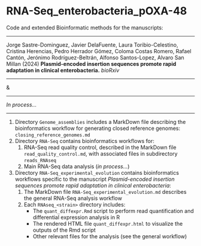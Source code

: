 # RNA-Seq_enterobacteria_pOXA-48

Code and extended Bioinformatic methods for the manuscripts:

---

Jorge Sastre-Dominguez, Javier DelaFuente, Laura Toribio-Celestino, Cristina Herencias, Pedro Herrador Gómez, Coloma Costas Romero, Rafael Cantón, Jerónimo Rodríguez-Beltrán, Alfonso Santos-Lopez, Alvaro San Millan (2024) **Plasmid-encoded insertion sequences promote rapid adaptation in clinical enterobacteria.** *bioRxiv*

---

&

---

*In process...*

---

1. Directory `Genome_assemblies` includes a MarkDown file describing the bioinformatics workflow for generating closed reference genomes: `closing_reference_genomes.md`
2. Directory `RNA-Seq` contains bioinformatics workflows for:
   1. RNA-Seq read quality control, described in the MarkDown file `read_quality_control.md`, with associated files in subdirectory `reads_RNAseq`
   2. Main RNA-Seq data analysis (*in process...*)
3. Directory `RNA-Seq_experimental_evolution` contains bioinformatics workflows specific to the manuscript *Plasmid-encoded insertion sequences promote rapid adaptation in clinical enterobacteria*:
   1. The MarkDown file `RNA-Seq_experimental_evolution.md` describes the general RNA-Seq analysis workflow
   2. Each `RNAseq_<strain>` directory includes:
      * The `quant_diffexpr.Rmd` script to perform read quantification and differential expression analysis in R
      * The rendered HTML file `quant_diffexpr.html` to visualize the outputs of the Rmd script
      * Other relevant files for the analysis (see the general workflow)
